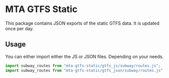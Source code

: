 # MTA GTFS Static

This package contains JSON exports of the static GTFS data. It is updated once per day.

## Usage

You can either import either the JS or JSON files. Depending on your needs.

```js
import subway_routes from "mta-gtfs-static/gtfs_js/subway/routes.js";
import subway_routes from "mta-gtfs-static/gtfs_json/subway/routes.js";
```

